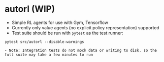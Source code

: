 # autorl (WIP)

- Simple RL agents for use with Gym, Tensorflow
- Currently only value agents (no explicit policy representation) supported
- Test suite should be run with `pytest` as the test runner:
```
pytest src/autorl --disable-warnings
```
    - Note: Integration tests do not mock data or writing to disk, so the full suite may take a few minutes to run
